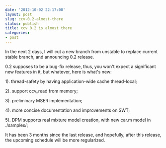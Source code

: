 ```yaml
---
date: '2012-10-02 22:17:00'
layout: post
slug: ccv-0.2-almost-there
status: publish
title: ccv 0.2 is almost there
categories:
- post
---
```


In the next 2 days, I will cut a new branch from unstable to replace current stable
branch, and announcing 0.2 release.

0.2 supposes to be a bug-fix release, thus, you won't expect a significant new
features in it, but whatever, here is what's new:

1). thread-safety by having application-wide cache thread-local;

2). support ccv_read from memory;

3). preliminary MSER implementation;

4). more concise documentation and improvements on SWT;

5). DPM supports real mixture model creation, with new car.m model in ./samples/;

It has been 3 months since the last release, and hopefully, after this release,
the upcoming schedule will be more regularized.